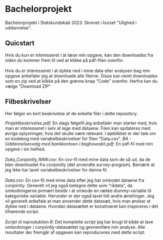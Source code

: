 # Bachelorprojekt
Bachelorprojekt i Statskundskab 2023. Skrevet i kurset "Ulighed i uddannelse".

## Quicstart
Hvis du kun er interesseret i at læse min opgave, kan den downloades fra siden du kommer frem til ved at klikke på pdf-filen ovenfor.<br><br>
Hvis du er interesseret i at dykke ned i mine data eller analysen bag min opgave anbefaler jeg at downloade alle filerne. Disse kan nemt downloades som en zip ved at klikke på den grønne knap "Code" ovenfor. Herfra kan du vælge "Download ZIP"

## Filbeskrivelser
Her følger en kort beskrivelse af de enkelte filer i dette repository.

*Projektbeskrivelse.pdf*: En slags følgefil jeg anbefaler man starter med, hvis man er interesseret i selv at lege med dataene. Filen kan opdateres med øvrige oplysninger, hvis det skulle være relevant. I øjeblikket er der tale om en kodebog med variabelbeskrivelser for filen "Data.csv".
*BA - Uddannelsesvalg med bankkontoen i baghovedet.pdf:* En pdf-fil med min opgave i sin helhed.<br><br>
*Data_Conjointly_RAW.csv*: En csv-fil med mine data som de så ud, da de blev downloadet fra conjointly (det anvendte survey-program). Bemærk at jeg ikke har lavet variabelbeskrivelser for denne fil.<br><br>
*Data.csv*: En csv-fil med mine data efter jeg har omkodet dataene fra conjointly. Generelt vil jeg også betegne dette som "rådata", da omkodningerne primært består i at omkode en række dummy-variable til kategoriske variable. Herunder er der også lavet lidt andre ændringer. Jeg vil generelt anbefale at man anvender dette datasæt, hvis man ønsker at dykke ned i dataene. Hvordan datasættet er konstrueret kan inspiceres i det tilhørende script.<br><br>
*Script til reproduktion.R*: Det komplette script jeg har brugt til både at lave omkodninger i conjointly-datasættet og gennemføre min analyse. Alle resultater der fremgår af opgaven kan reproduceres med dette script.<br>
